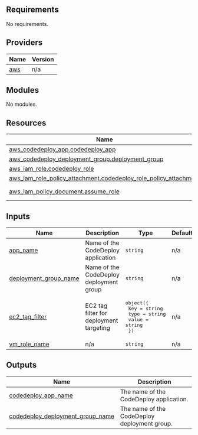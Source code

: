 ## Requirements

No requirements.

## Providers

| Name | Version |
|------|---------|
| <a name="provider_aws"></a> [aws](#provider\_aws) | n/a |

## Modules

No modules.

## Resources

| Name | Type |
|------|------|
| [aws_codedeploy_app.codedeploy_app](https://registry.terraform.io/providers/hashicorp/aws/latest/docs/resources/codedeploy_app) | resource |
| [aws_codedeploy_deployment_group.deployment_group](https://registry.terraform.io/providers/hashicorp/aws/latest/docs/resources/codedeploy_deployment_group) | resource |
| [aws_iam_role.codedeploy_role](https://registry.terraform.io/providers/hashicorp/aws/latest/docs/resources/iam_role) | resource |
| [aws_iam_role_policy_attachment.codedeploy_role_policy_attachment](https://registry.terraform.io/providers/hashicorp/aws/latest/docs/resources/iam_role_policy_attachment) | resource |
| [aws_iam_policy_document.assume_role](https://registry.terraform.io/providers/hashicorp/aws/latest/docs/data-sources/iam_policy_document) | data source |

## Inputs

| Name | Description | Type | Default | Required |
|------|-------------|------|---------|:--------:|
| <a name="input_app_name"></a> [app\_name](#input\_app\_name) | Name of the CodeDeploy application | `string` | n/a | yes |
| <a name="input_deployment_group_name"></a> [deployment\_group\_name](#input\_deployment\_group\_name) | Name of the CodeDeploy deployment group | `string` | n/a | yes |
| <a name="input_ec2_tag_filter"></a> [ec2\_tag\_filter](#input\_ec2\_tag\_filter) | EC2 tag filter for deployment targeting | <pre>object({<br>    key   = string<br>    type  = string<br>    value = string<br>  })</pre> | n/a | yes |
| <a name="input_vm_role_name"></a> [vm\_role\_name](#input\_vm\_role\_name) | n/a | `string` | n/a | yes |

## Outputs

| Name | Description |
|------|-------------|
| <a name="output_codedeploy_app_name"></a> [codedeploy\_app\_name](#output\_codedeploy\_app\_name) | The name of the CodeDeploy application. |
| <a name="output_codedeploy_deployment_group_name"></a> [codedeploy\_deployment\_group\_name](#output\_codedeploy\_deployment\_group\_name) | The name of the CodeDeploy deployment group. |
